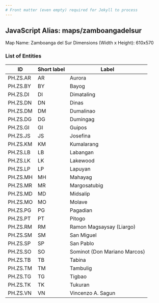 ```yaml
---
# Front matter (even empty) required for Jekyll to process
---
```


## JavaScript Alias: maps/zamboangadelsur

Map Name: Zamboanga del Sur
Dimensions (Width x Height): 610x570





### List of Entities

ID | Short label | Label
---|---|---|
PH.ZS.AR | AR | Aurora
PH.ZS.BY | BY | Bayog
PH.ZS.DI | DI | Dimataling
PH.ZS.DN | DN | Dinas
PH.ZS.DM | DM | Dumalinao
PH.ZS.DG | DG | Dumingag
PH.ZS.GI | GI | Guipos
PH.ZS.JS | JS | Josefina
PH.ZS.KM | KM | Kumalarang
PH.ZS.LB | LB | Labangan
PH.ZS.LK | LK | Lakewood
PH.ZS.LP | LP | Lapuyan
PH.ZS.MH | MH | Mahayag
PH.ZS.MR | MR | Margosatubig
PH.ZS.MD | MD | Midsalip
PH.ZS.MO | MO | Molave
PH.ZS.PG | PG | Pagadian
PH.ZS.PT | PT | Pitogo
PH.ZS.RM | RM | Ramon Magsaysay (Liargo)
PH.ZS.SM | SM | San Miguel
PH.ZS.SP | SP | San Pablo
PH.ZS.SO | SO | Sominot (Don Mariano Marcos)
PH.ZS.TB | TB | Tabina
PH.ZS.TM | TM | Tambulig
PH.ZS.TG | TG | Tigbao
PH.ZS.TK | TK | Tukuran
PH.ZS.VN | VN | Vincenzo A. Sagun